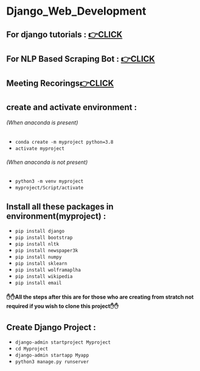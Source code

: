 # Django_Web_Development

## For django tutorials : <a href = "https://www.youtube.com/playlist?list=PL-osiE80TeTtoQCKZ03TU5fNfx2UY6U4p">👉CLICK</a>

## For NLP Based Scraping Bot : <a href = "https://www.youtube.com/watch?v=bjw8187Wi9o&t=20s">👉CLICK</a>

## Meeting Recorings<a href="https://www.youtube.com/playlist?list=PLuZl-_4JTIOYDuz_2xXu7SwzFiZnwmpde">👉CLICK</a>

## create and activate environment : 
###### (When anaconda is present)
- `conda create -m myproject python=3.8`
- `activate myproject`
###### (When anaconda is not present) 
- `python3 -m venv myproject`
-  `myproject/Script/activate`

## Install all these packages in environment(myproject) :
- `pip install django`
- `pip install bootstrap` 
- `pip install nltk`
- `pip install newspaper3k`
- `pip install numpy`
- `pip install sklearn`
- `pip install wolframaplha`
- `pip install wikipedia`
- `pip install email`

#### ✋✋All the steps after this are for those who are creating from stratch not required if you wish to clone this project✋✋

## Create Django Project :
- `django-admin startproject Myproject`
- `cd Myproject`
- `django-admin startapp Myapp`
- `python3 manage.py runserver`

